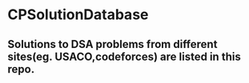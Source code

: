 ﻿# CPSolutionDatabase
## Solutions to DSA problems from different sites(eg. USACO,codeforces) are listed in this repo.
